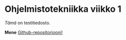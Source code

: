 # **Ohjelmistotekniikka viikko 1**

*Tämä* on testitiedosto.

**Mene** [Github-repositoriooni!](https://github.com/hartzka/ot-harjoitustyo)
